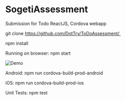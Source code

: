 # SogetiAssessment
Submission for Todo ReactJS, Cordova webapp


git clone https://github.com/DotTry/ToDoAssessment/ 

npm install


Running on browser: npm start

![Demo](https://gfycat.com/gifs/detail/HalfForthrightGreatargus)

Android: npm run cordova-build-prod-android

iOS: npm run cordova-build-prod-ios


Unit Tests: npm test

